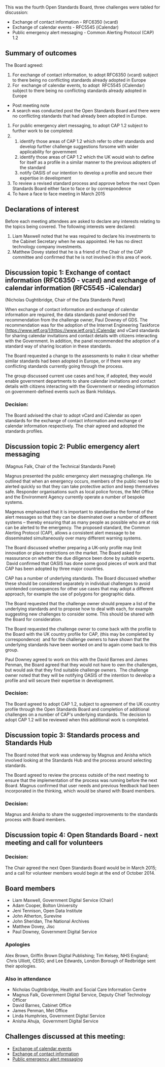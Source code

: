 This was the fourth Open Standards Board, three challenges were tabled for discussion:

*   Exchange of contact information - RFC6350 (vcard)
*   Exchange of calendar events - RFC5545 (iCalendar)
*   Public emergency alert messaging - Common Alerting Protocol (CAP) 1.2

## Summary of outcomes

The Board agreed:

1. For exchange of contact information, to adopt RFC6350 (vcard) subject to there being no conflicting standards already adopted in Europe
1. For  exchange of calendar events, to adopt  RFC5545 (iCalendar) subject to there being no conflicting standards already adopted in Europe
 * Post meeting note
 * A search was conducted post the Open Standards Board and there were no conflicting standards that had already been adopted in Europe.  
1.  For public emergency alert messaging, to adopt CAP 1.2 subject to further work to be completed:
1.  1.  identify those areas of CAP 1.2 which refer to other standards and develop further challenge suggestions forsome with wider applicability for government
    2.  identify those areas of CAP 1.2 which the UK would wish to define for itself as a profile in a similar manner to the previous adopters of the standard
    3.  notify OASIS of our intention to develop a profile and secure their expertise in development
1.  To review a revised standard process and approve before the next Open Standards Board either face to face or by correspondence
2.  To have a face to face meeting in March 2015

## Declarations of interest

Before each meeting attendees are asked to declare any interests relating to the topics being covered. The following interests were declared:

1.  Liam Maxwell noted that he was required to declare his investments to the Cabinet Secretary when he was appointed. He has no direct technology company investments.
2.  Matthew Dovey stated that he is a friend of the Chair of the CAP committee and confirmed that he is not involved in this area of work.

## Discussion topic 1: Exchange of contact information (RFC6350 - vcard) and exchange of calendar information (RFC5545 -iCalendar)

(Nicholas Oughtibridge, Chair of the Data Standards Panel)

When exchange of contact information and exchange of calendar information are required, the data standards panel endorsed the recommendation from the challenge owner, Paul Downey of GDS. The recommendation was for the adoption of the Internet Engineering Taskforce [https://www.ietf.org/](https://www.ietf.org/) iCalendar and vCard standards for sharing calendar invitations and contact details with citizens interacting with the Government. In addition, the panel recommended the adoption of a standard way of sharing location in these standards.

The Board requested a change to the assessments to make it clear whether similar standards had been adopted in Europe, or if there were any conflicting standards currently going through the process.

The group discussed current use cases and how, if adopted, they would enable government departments to share calendar invitations and contact details with citizens interacting with the Government or needing information on government-defined events such as Bank Holidays.

### Decision: 
The Board advised the chair to adopt vCard and iCalendar as open standards for the exchange of contact information and exchange of calendar information respectively. The chair agreed and adopted the standards profiles.

## Discussion topic 2: Public emergency alert messaging

(Magnus Falk, Chair of the Technical Standards Panel)

Magnus presented the public emergency alert messaging challenge. He outlined that when an emergency occurs, members of the public need to be alerted quickly so that they can take protective action and keep themselves safe. Responder organisations such as local police forces, the Met Office and the Environment Agency currently operate a number of bespoke systems.

Magenus emphasised that it is important to standardise the format of the alert messages so that they can be diseminated over a number of different systems – thereby ensuring that as many people as possible who are at risk can be alerted to the emergency. The proposed standard, the Common Alerting Protocol (CAP), allows a consistent alert message to be disseminated simultaneously over many different warning systems.

The Board discussed whether preparing a UK-only profile may limit innovation or place restrictions on the market. The Board asked for reassurance on whether the due diligence been done by suitable experts.  David confirmed that OASIS has done some good pieces of work and that CAP has been adopted by three major countries.

CAP has a number of underlying standards. The Board discussed whether these should be considered separately in individual challenges to avoid unintended consequences for other use cases that may adopt a different approach, for example the use of polygons for geographic data.

The Board requested that the challenge owner should prepare a list of the underlying standards and to propose how to deal with each, for example suggesting new challenges to consider some. This should be shared with the Board for consideration.

The Board requested the challenge owner to come back with the profile to the Board with the UK country profile for CAP, (this may be completed by correspondence)  and for the challenge owners to have shown that the underlying standards have been worked on and to again come back to this group.

Paul Downey agreed to work on this with the David Barnes and James Penman, the Board agreed that they would not have to own the challenges, but would ask that they find suitable challenge owners.  The challenge owner noted that they will be notifying OASIS of the intention to develop a profile and will secure their expertise in development.

### Decision: 
The Board agreed to adopt CAP 1.2, subject to agreement of the UK country profile through the Open Standards Board and completion of additional challenges on a number of CAP's underlying standards. The decision to adopt CAP 1.2 will be reviewed when this additional work is completed.

## Discussion topic 3: Standards process and Standards Hub

The Board noted that work was underway by Magnus and Anisha which involved looking at the Standards Hub and the process around selecting standards.

The Board agreed to review the process outside of the next meeting to ensure that the implementation of the process was running before the next Board. Magnus confirmed that user needs and previous feedback had been incorporated in the thinking, which would be shared with Board members.

### Decision: 

Magnus and Anisha to share the suggested improvements to the standards process with Board members.

## Discussion topic 4: Open Standards Board - next meeting and call for volunteers

### Decision: 
The Chair agreed the next Open Standards Board would be in March 2015; and a call for volunteer members would begin at the end of October 2014.

## Board members

* Liam Maxwell, Government Digital Service (Chair)
* Adam Cooper, Bolton University
* Jeni Tennison, Open Data Institute
* John Atherton, Surevine
* John Sheridan, The National Archives
* Matthew Dovey, Jisc
* Paul Downey, Government Digital Service

### Apologies

Alex Brown, Griffin Brown Digital Publishing; Tim Kelsey, NHS England;  Chris Ulliott, CESG; and Lee Edwards, London Borough of Redbridge sent their apologies.

### Also in attendance

* Nicholas Oughtibridge, Health and Social Care Information Centre
* Magnus Falk, Government Digital Service, Deputy Chief Technology Officer
* David Barnes, Cabinet Office
* James Penman, Met Office
* Linda Humphries, Government Digital Service
* Anisha Ahuja,  Government Digital Service

## Challenges discussed at this meeting:

* [Exchange of calendar events](https://standards.data.gov.uk/challenge/exchange-calendar-events)</div>
* [Exchange of contact information](https://standards.data.gov.uk/challenge/exchange-contact-information)
* [Public emergency alert messaging](https://standards.data.gov.uk/challenge/public-emergency-alert-messaging)